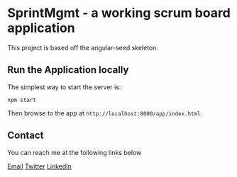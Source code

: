 # SprintMgmt - a working scrum board application


This project is based off the angular-seed skeleton.

## Run the Application locally

The simplest way to start the server is:

```
npm start
```

Then browse to the app at `http://localhost:8000/app/index.html`.

## Contact

You can reach me at the following links below

[Email](mailto:vincent.ghyssens@gmail.com)
[Twitter](https://twitter.com/VincentGhyssens)
[LinkedIn](https://be.linkedin.com/in/vincentghyssens)
